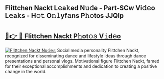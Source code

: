 ## Flittchen Nackt L𝚎a𝚔ed N𝚞𝚍e - Part-SCw Vi𝚍𝚎o L𝚎a𝚔s - H𝚘𝚝 O𝚗𝚕yf𝚊ns P𝚑𝚘tos JJQIp

# <h2><a href="http://kfedta3.oniu.top/?m=Flittchen+Nackt">🔗👉 🔴 Flittchen Nackt P𝚑ot𝚘𝚜 V𝚒d𝚎o</a></h2>

[![Flittchen Nackt Nu𝚍e𝚜](https://i.imgur.com/0qMVB7G.gif)](http://kfedta3.oniu.top/?m=Flittchen+Nackt)
Social media personality Flittchen Nackt, recognized for disseminating dance and lifestyle ideas through dance presentations and personal vlogs. Motivational figure Flittchen Nackt, famed for their exceptional accomplishments and dedication to creating a positive change in the world.  
